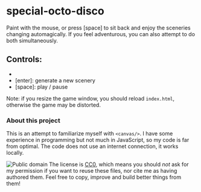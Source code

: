 # special-octo-disco
Paint with the mouse, or press [space] to sit back and enjoy the sceneries changing automagically. If you feel adventurous, you can also attempt to do both simultaneously.
## Controls:
* [mouse]: paint
* [enter]: generate a new scenery
* [space]: play / pause

Note: if you resize the game window, you should reload `index.html`, otherwise the game may be distorted.
### About this project
This is an attempt to familiarize myself with `<canvas/>`. I have some experience in programming but not much in JavaScript, so my code is far from optimal. The code does not use an internet connection, it works locally.

![Public domain](http://i.creativecommons.org/p/zero/1.0/88x31.png)
The license is [CC0](http://creativecommons.org/publicdomain/zero/1.0/), which means you should _not_ ask for my permission if you want to reuse these files, nor cite me as having authored them. Feel free to copy, improve and build better things from them!
